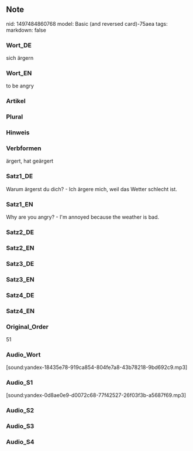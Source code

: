 ## Note
nid: 1497484860768
model: Basic (and reversed card)-75aea
tags: 
markdown: false

### Wort_DE
sich ärgern

### Wort_EN
to be angry

### Artikel


### Plural


### Hinweis


### Verbformen
ärgert, hat geärgert

### Satz1_DE
Warum ärgerst du dich? - Ich ärgere mich, weil das Wetter schlecht ist.

### Satz1_EN
Why are you angry? - I'm annoyed because the weather is bad.

### Satz2_DE


### Satz2_EN


### Satz3_DE


### Satz3_EN


### Satz4_DE


### Satz4_EN


### Original_Order
51

### Audio_Wort
[sound:yandex-18435e78-919ca854-804fe7a8-43b78218-9bd692c9.mp3]

### Audio_S1
[sound:yandex-0d8ae0e9-d0072c68-77f42527-26f03f3b-a5687f69.mp3]

### Audio_S2


### Audio_S3


### Audio_S4

